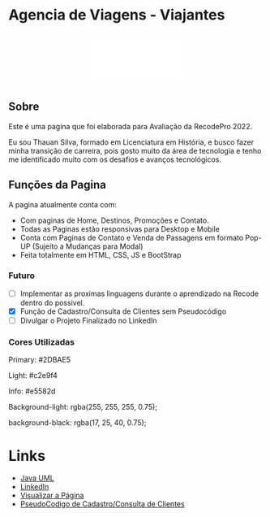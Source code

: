 # Agencia de Viagens - Viajantes

<p align="center"><img src="./src/png/logo-branca.svg" width="200" height="100" alt="Logo da Pagina"></p>

## Sobre

Este é uma pagina que foi elaborada para Avaliação da RecodePro 2022.

Eu sou Thauan Silva, formado em Licenciatura em História, e busco fazer minha transição de carreira, pois gosto muito da área de tecnologia e tenho me identificado muito com os desafios e avanços tecnológicos.

## Funções da Pagina

A pagina atualmente conta com:

- Com paginas de Home, Destinos, Promoções e Contato.
- Todas as Paginas estão responsivas para Desktop e Mobile
- Conta com Paginas de Contato e Venda de Passagens em formato Pop-UP (Sujeito a Mudanças para Modal)
- Feita totalmente em HTML, CSS, JS e BootStrap

### Futuro

- [ ] Implementar as proximas linguagens durante o aprendizado na Recode dentro do possivel.
- [X] Função de Cadastro/Consulta de Clientes sem Pseudocódigo
- [ ] Divulgar o Projeto Finalizado no LinkedIn

### Cores Utilizadas

Primary: #2DBAE5

Light: #c2e9f4

Info: #e5582d

Background-light: rgba(255, 255, 255, 0.75);

background-black: rgba(17, 25, 40, 0.75);

# Links
- [Java UML](https://lucid.app/lucidchart/b51bd221-22d2-4bf1-94a0-42457c4ea27e/edit?viewport_loc=-11%2C-144%2C2219%2C1055%2C0_0&invitationId=inv_bf4e3a21-ea1a-4a5b-89b2-714cb23153be#)
- [LinkedIn](https://www.linkedin.com/in/devmagary/)
- [Visualizar a Página](https://devmagary.github.io/agencia-de-viagens-viajantes/)
- [PseudoCodigo de Cadastro/Consulta de Clientes]()
